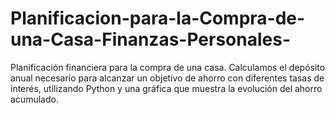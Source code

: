 # Planificacion-para-la-Compra-de-una-Casa-Finanzas-Personales-
Planificación financiera para la compra de una casa. Calculamos el depósito anual necesario para alcanzar un objetivo de ahorro con diferentes tasas de interés, utilizando Python y una gráfica que muestra la evolución del ahorro acumulado.
